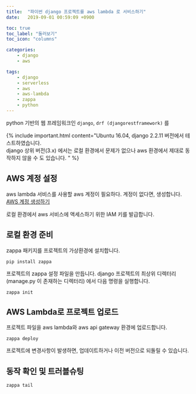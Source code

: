 ```yaml
---
title:  "파이썬 django 프로젝트를 aws lambda 로 서비스하기"
date:   2019-09-01 00:59:09 +0900

toc: true
toc_label: "둘러보기"
toc_icon: "columns"

categories:
    - django
    - aws

tags:
    - django
    - serverless
    - aws
    - aws-lambda
    - zappa
    - python
---
```


python 기반의 웹 프레임워크인 `django`, `drf (djangorestframework)` 를  


{% include important.html content="Ubuntu 16.04, django 2.2.11 버전에서 테스트하였습니다.<br>
django 상위 버전(3.x) 에서는 로컬 환경에서 문제가 없으나 aws 환경에서 제대로 동작하지 않을 수 도 있습니다.
" %}


## AWS 계정 설정

aws lambda 서비스를 사용할 aws 계정이 필요하다. 계정이 없다면, 생성합니다.  [AWS 계정 생성하기](https://portal.aws.amazon.com/billing/signup#/start)


로컬 환경에서 aws 서비스에 액세스하기 위한 IAM 키를 발급합니다.


## 로컬 환경 준비

zappa 패키지를 프로젝트의 가상환경에 설치합니다.
```
pip install zappa
```

프로젝트의 zappa 설정 파일을 만듭니다. django 프로젝트의 최상위 디렉터리 (manage.py 이 존재하는 디렉터리) 에서 다음 명령을 실행합니다.
```
zappa init
```




## AWS Lambda로 프로젝트 업로드

프로젝트 파일을 aws lambda와 aws api gateway 환경에 업로드합니다.
```
zappa deploy
```


프로젝트에 변경사항이 발생하면, 업데이트하거나 이전 버전으로 되돌릴 수 있습니다.


## 동작 확인 및 트러블슈팅
```
zappa tail
```
